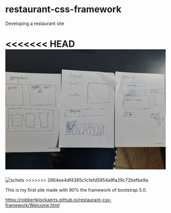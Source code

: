 # restaurant-css-framework

Developing a restaurant site

<<<<<<< HEAD
<img src="./schets-restosite.jpg"  alt="schets"> 
=======
<img src="./schets-restosite"  alt="schets"> 
>>>>>>> 2664ee4df4385c1c1efd5954a9fa29c72befbe9a

This is my first site made with 90% the framework of bootstrap 5.0.




https://robbertklockaerts.github.io/restaurant-css-framework/Welcome.html

